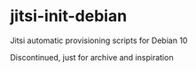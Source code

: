 # jitsi-init-debian
Jitsi automatic provisioning scripts for Debian 10

Discontinued, just for archive and inspiration
